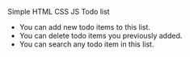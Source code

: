 
Simple HTML CSS JS Todo list 
<ul>
  <li>You can add new todo items to this list.</li>
  <li>You can delete todo items you previously added.</li>
  <li>You can search any todo item in this list.</li>
</ul>




